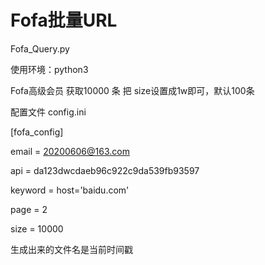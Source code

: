 # Fofa批量URL

Fofa_Query.py

使用环境：python3



Fofa高级会员 获取10000 条 把 size设置成1w即可，默认100条

配置文件 config.ini

[fofa_config]

email = 20200606@163.com

api = da123dwcdaeb96c922c9da539fb93597

keyword = host='baidu.com'

page = 2

size = 10000



生成出来的文件名是当前时间戳



